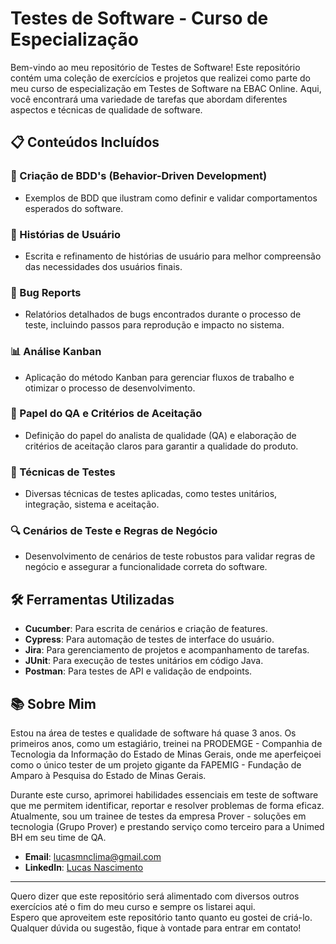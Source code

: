 # Testes de Software - Curso de Especialização

Bem-vindo ao meu repositório de Testes de Software! Este repositório contém uma coleção de exercícios e projetos que realizei como parte do meu curso de especialização em Testes de Software na EBAC Online. Aqui, você encontrará uma variedade de tarefas que abordam diferentes aspectos e técnicas de qualidade de software.

## 📋 Conteúdos Incluídos

### 📝 Criação de BDD's (Behavior-Driven Development)
- Exemplos de BDD que ilustram como definir e validar comportamentos esperados do software.

### 📖 Histórias de Usuário
- Escrita e refinamento de histórias de usuário para melhor compreensão das necessidades dos usuários finais.

### 🐞 Bug Reports
- Relatórios detalhados de bugs encontrados durante o processo de teste, incluindo passos para reprodução e impacto no sistema.

### 📊 Análise Kanban
- Aplicação do método Kanban para gerenciar fluxos de trabalho e otimizar o processo de desenvolvimento.

### 🎯 Papel do QA e Critérios de Aceitação
- Definição do papel do analista de qualidade (QA) e elaboração de critérios de aceitação claros para garantir a qualidade do produto.

### 🚀 Técnicas de Testes
- Diversas técnicas de testes aplicadas, como testes unitários, integração, sistema e aceitação.

### 🔍 Cenários de Teste e Regras de Negócio
- Desenvolvimento de cenários de teste robustos para validar regras de negócio e assegurar a funcionalidade correta do software.

## 🛠️ Ferramentas Utilizadas
- **Cucumber**: Para escrita de cenários e criação de features.
- **Cypress**: Para automação de testes de interface do usuário.
- **Jira**: Para gerenciamento de projetos e acompanhamento de tarefas.
- **JUnit**: Para execução de testes unitários em código Java.
- **Postman**: Para testes de API e validação de endpoints.

## 📚 Sobre Mim

Estou na área de testes e qualidade de software há quase 3 anos. Os primeiros anos, como um estagiário, treinei na PRODEMGE - Companhia de Tecnologia da Informação do Estado de Minas Gerais, onde me aperfeiçoei como o único tester de um projeto gigante da FAPEMIG - Fundação de Amparo à Pesquisa do Estado de Minas Gerais. 

Durante este curso, aprimorei habilidades essenciais em teste de software que me permitem identificar, reportar e resolver problemas de forma eficaz. Atualmente, sou um trainee de testes da empresa Prover - soluções em tecnologia (Grupo Prover) e prestando serviço como terceiro para a Unimed BH em seu time de QA.

- **Email**: [lucasmnclima@gmail.com](lucasmnclima@gmail.com)
- **LinkedIn**: [Lucas Nascimento](https://www.linkedin.com/in/lucasmnclima/)

---

Quero dizer que este repositório será alimentado com diversos outros exercícios até o fim do meu curso e sempre os listarei aqui.  
Espero que aproveitem este repositório tanto quanto eu gostei de criá-lo. Qualquer dúvida ou sugestão, fique à vontade para entrar em contato!
